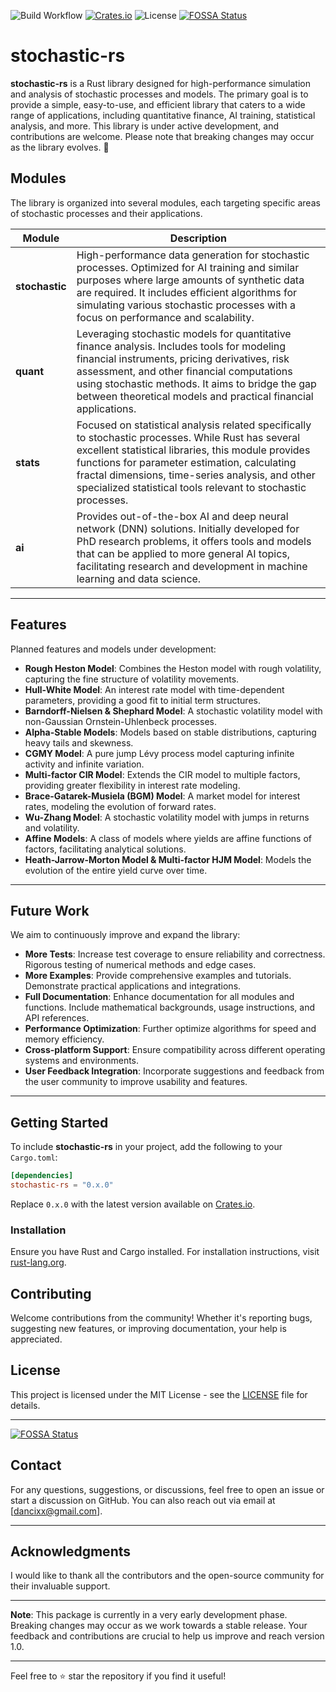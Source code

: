 ![Build Workflow](https://github.com/dancixx/stochastic-rs/actions/workflows/rust.yml/badge.svg)
[![Crates.io](https://img.shields.io/crates/v/stochastic-rs?style=flat-square)](https://crates.io/crates/stochastic-rs)
![License](https://img.shields.io/crates/l/stochastic-rs?style=flat-square)
[![FOSSA Status](https://app.fossa.com/api/projects/git%2Bgithub.com%2Fdancixx%2Fstochastic-rs.svg?type=shield)](https://app.fossa.com/projects/git%2Bgithub.com%2Fdancixx%2Fstochastic-rs?ref=badge_shield)

# stochastic-rs 

**stochastic-rs** is a Rust library designed for high-performance simulation and analysis of stochastic processes and models. The primary goal is to provide a simple, easy-to-use, and efficient library that caters to a wide range of applications, including quantitative finance, AI training, statistical analysis, and more. This library is under active development, and contributions are welcome. Please note that breaking changes may occur as the library evolves. 🚧

## Modules

The library is organized into several modules, each targeting specific areas of stochastic processes and their applications.

| Module       | Description                                                                                                                                                                                                                                                                   |
|--------------|-------------------------------------------------------------------------------------------------------------------------------------------------------------------------------------------------------------------------------------------------------------------------------|
| **stochastic** | High-performance data generation for stochastic processes. Optimized for AI training and similar purposes where large amounts of synthetic data are required. It includes efficient algorithms for simulating various stochastic processes with a focus on performance and scalability. |
| **quant**       | Leveraging stochastic models for quantitative finance analysis. Includes tools for modeling financial instruments, pricing derivatives, risk assessment, and other financial computations using stochastic methods. It aims to bridge the gap between theoretical models and practical financial applications.      |
| **stats**       | Focused on statistical analysis related specifically to stochastic processes. While Rust has several excellent statistical libraries, this module provides functions for parameter estimation, calculating fractal dimensions, time-series analysis, and other specialized statistical tools relevant to stochastic processes. |
| **ai**          | Provides out-of-the-box AI and deep neural network (DNN) solutions. Initially developed for PhD research problems, it offers tools and models that can be applied to more general AI topics, facilitating research and development in machine learning and data science.                                                |

---

## Features

Planned features and models under development:

- **Rough Heston Model**: Combines the Heston model with rough volatility, capturing the fine structure of volatility movements.
- **Hull-White Model**: An interest rate model with time-dependent parameters, providing a good fit to initial term structures.
- **Barndorff-Nielsen & Shephard Model**: A stochastic volatility model with non-Gaussian Ornstein-Uhlenbeck processes.
- **Alpha-Stable Models**: Models based on stable distributions, capturing heavy tails and skewness.
- **CGMY Model**: A pure jump Lévy process model capturing infinite activity and infinite variation.
- **Multi-factor CIR Model**: Extends the CIR model to multiple factors, providing greater flexibility in interest rate modeling.
- **Brace-Gatarek-Musiela (BGM) Model**: A market model for interest rates, modeling the evolution of forward rates.
- **Wu-Zhang Model**: A stochastic volatility model with jumps in returns and volatility.
- **Affine Models**: A class of models where yields are affine functions of factors, facilitating analytical solutions.
- **Heath-Jarrow-Morton Model & Multi-factor HJM Model**: Models the evolution of the entire yield curve over time.

---

## Future Work

We aim to continuously improve and expand the library:

- **More Tests**: Increase test coverage to ensure reliability and correctness. Rigorous testing of numerical methods and edge cases.
- **More Examples**: Provide comprehensive examples and tutorials. Demonstrate practical applications and integrations.
- **Full Documentation**: Enhance documentation for all modules and functions. Include mathematical backgrounds, usage instructions, and API references.
- **Performance Optimization**: Further optimize algorithms for speed and memory efficiency.
- **Cross-platform Support**: Ensure compatibility across different operating systems and environments.
- **User Feedback Integration**: Incorporate suggestions and feedback from the user community to improve usability and features.

---

## Getting Started

To include **stochastic-rs** in your project, add the following to your `Cargo.toml`:

```toml
[dependencies]
stochastic-rs = "0.x.0"
```

Replace `0.x.0` with the latest version available on [Crates.io](https://crates.io/crates/stochastic-rs).

### Installation

Ensure you have Rust and Cargo installed. For installation instructions, visit [rust-lang.org](https://www.rust-lang.org/tools/install).


## Contributing

Welcome contributions from the community! Whether it's reporting bugs, suggesting new features, or improving documentation, your help is appreciated.


## License

This project is licensed under the MIT License - see the [LICENSE](LICENSE) file for details.

---


[![FOSSA Status](https://app.fossa.com/api/projects/git%2Bgithub.com%2Fdancixx%2Fstochastic-rs.svg?type=large)](https://app.fossa.com/projects/git%2Bgithub.com%2Fdancixx%2Fstochastic-rs?ref=badge_large)

## Contact

For any questions, suggestions, or discussions, feel free to open an issue or start a discussion on GitHub. You can also reach out via email at [dancixx@gmail.com].

---

## Acknowledgments

I would like to thank all the contributors and the open-source community for their invaluable support.

---

**Note**: This package is currently in a very early development phase. Breaking changes may occur as we work towards a stable release. Your feedback and contributions are crucial to help us improve and reach version 1.0.

---

Feel free to ⭐ star the repository if you find it useful!

